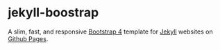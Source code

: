 # jekyll-boostrap

A slim, fast, and responsive <a href="https://getbootstrap.com/" title="Bootstrap 4" target="_blank">Bootstrap 4</a> template for <a href="https://jekyllrb.com" title="Jekyll" target="_blank">Jekyll</a> websites on <a href="https://pages.github.com/" title="GitHub Pages" target="_blank">Github Pages</a>.